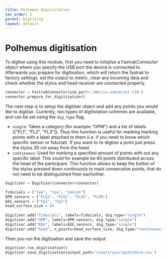 ```yaml
---
title: Polhemus digitistation
nav_order: 1
parent: Digtising
layout: default
---
```

# Polhemus digitisation
To digtise using this module, first you need to initialise a FastrakConnector object where you specify the USB port the device is connected to. Afterwards you prepare for digitisation, which will return the fastrak to factory settings, set the output to metric, clear any incoming data and check whether the stylus and head receiver are connected properly. 

```python
connector = FastrakConnector(usb_port='/dev/cu.usbserial-110')
connector.prepare_for_digitisation()
```

The next step is to setup the digitiser object and add any points you would like to digitise. Currently, two types of digitistation schemes are available, and can be set using the `dig_type` flag. 
- `single`: Takes a category (for example "OPM") and a list of labels (["FL1", "FL2", "FL3"]). Thus this function is useful for marking marking points with a label attached to them (i.e. if you need to know which specific sensor or fiducial). If you want to re-digtise a point just press the stylus 30 cm away from the head. 
- `continuous`: Used for marking a specified amount of points with out any specific label. This could for example be 60 points distributed across the head of the participant. This function allows to keep the button of the stylus pressed down continuosly to mark consecutive points, that do not need to be distinguished from eachother. 

```python
digitiser = Digitiser(connector=connector)

fiducials = ["lpa", "rpa", "nasion"]
OPM_sensors = ["FL52", "FL61", "FL92", "FL99"]
EEG_sensors = ["Fp1", "Fp2"]
head_surface_size = 60
    
digitiser.add("fiducials", labels=fiducials, dig_type="single")
digitiser.add("OPM", labels=OPM_sensors, dig_type="single")
digitiser.add("EEG", labels=EEG_sensors, dig_type="single")
digitiser.add("head", n_points=head_surface_size, dig_type="continuous")
```

Then you run the digitisation and save the output
```python
digitiser.run_digitisation()
digitiser.save_digitisation(output_path='insert/your/path/here.csv')
```

